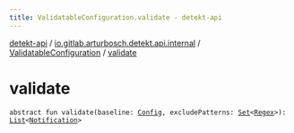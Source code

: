 ```yaml
---
title: ValidatableConfiguration.validate - detekt-api
---
```


[detekt-api](../../index.html) / [io.gitlab.arturbosch.detekt.api.internal](../index.html) / [ValidatableConfiguration](index.html) / [validate](./validate.html)

# validate

`abstract fun validate(baseline: `[`Config`](../../io.gitlab.arturbosch.detekt.api/-config/index.html)`, excludePatterns: `[`Set`](https://kotlinlang.org/api/latest/jvm/stdlib/kotlin.collections/-set/index.html)`<`[`Regex`](https://kotlinlang.org/api/latest/jvm/stdlib/kotlin.text/-regex/index.html)`>): `[`List`](https://kotlinlang.org/api/latest/jvm/stdlib/kotlin.collections/-list/index.html)`<`[`Notification`](../../io.gitlab.arturbosch.detekt.api/-notification/index.html)`>`